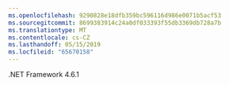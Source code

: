 ```yaml
---
ms.openlocfilehash: 9290828e18dfb359bc596116d986e0071b5acf53
ms.sourcegitcommit: 8699383914c24a0df033393f55db3369db728a7b
ms.translationtype: MT
ms.contentlocale: cs-CZ
ms.lasthandoff: 05/15/2019
ms.locfileid: "65670158"
---
```

.NET Framework 4.6.1
